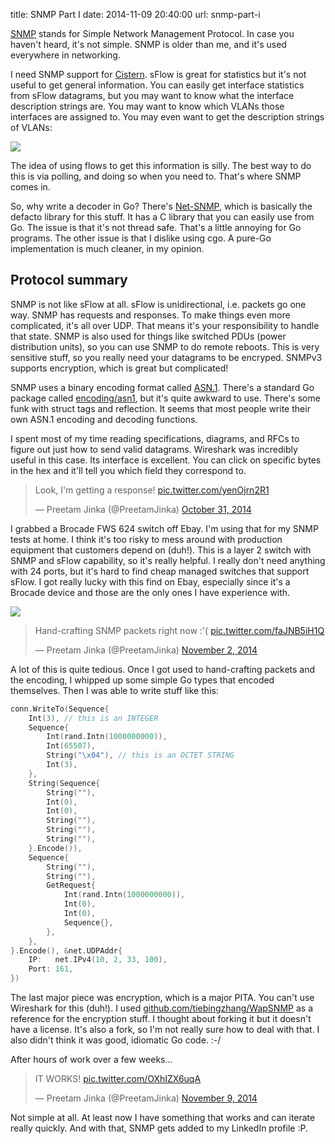 title: SNMP Part I
date: 2014-11-09 20:40:00
url: snmp-part-i

[SNMP](http://en.wikipedia.org/wiki/Simple_Network_Management_Protocol) stands for Simple Network Management Protocol.
In case you haven't heard, it's not simple. SNMP is older than me, and it's used everywhere in networking.

I need SNMP support for [Cistern](https://github.com/PreetamJinka/cistern). sFlow is great for statistics
but it's not useful to get general information. You can easily get interface statistics from sFlow datagrams,
but you may want to know what the interface description strings are. You may want to know which VLANs those interfaces
are assigned to. You may even want to get the description strings of VLANs:

![](http://static.misfra.me/images/posts/snmp-part-i/observium-vlans.png)

The idea of using flows to get this information is silly. The best way to do this is via polling, and doing so when you need to.
That's where SNMP comes in.

So, why write a decoder in Go? There's [Net-SNMP](http://net-snmp.sourceforge.net/), which is basically the defacto
library for this stuff. It has a C library that you can easily use from Go. The issue is that it's not thread safe.
That's a little annoying for Go programs. The other issue is that I dislike using cgo. A pure-Go implementation
is much cleaner, in my opinion.

Protocol summary
---
SNMP is not like sFlow at all. sFlow is unidirectional, i.e. packets go one way. SNMP has requests and responses.
To make things even more complicated, it's all over UDP. That means it's your responsibility to handle that state.
SNMP is also used for things like switched PDUs (power distribution units), so you can use SNMP to do remote reboots.
This is very sensitive stuff, so you really need your datagrams to be encryped. SNMPv3 supports encryption, which is
great but complicated!

SNMP uses a binary encoding format called [ASN.1](https://en.wikipedia.org/wiki/Abstract_Syntax_Notation_One). There's a
standard Go package called [encoding/asn1](http://golang.org/pkg/encoding/asn1/), but it's quite awkward to use. There's
some funk with struct tags and reflection. It seems that most people write their own ASN.1 encoding and decoding functions.

I spent most of my time reading specifications, diagrams, and RFCs to figure out just how to send valid datagrams.
Wireshark was incredibly useful in this case. Its interface is excellent. You can click on specific bytes in the hex and it'll
tell you which field they correspond to.

<blockquote class="twitter-tweet" lang="en"><p>Look, I&#39;m getting a response! <a href="http://t.co/yenOjrn2R1">pic.twitter.com/yenOjrn2R1</a></p>&mdash; Preetam Jinka (@PreetamJinka) <a href="https://twitter.com/PreetamJinka/status/528057163806437376">October 31, 2014</a></blockquote>
<script async src="//platform.twitter.com/widgets.js" charset="utf-8"></script>

I grabbed a Brocade FWS 624 switch off Ebay. I'm using that for my SNMP tests at home. I think it's too risky to mess around
with production equipment that customers depend on (duh!). This is a layer 2 switch with SNMP and sFlow capability, so it's really helpful.
I really don't need anything with 24 ports, but it's hard to find cheap managed switches that support sFlow. I got really lucky with this find
on Ebay, especially since it's a Brocade device and those are the only ones I have experience with.

![](http://static.misfra.me/images/posts/snmp-part-i/fws-624.jpg)

<blockquote class="twitter-tweet" lang="en"><p>Hand-crafting SNMP packets right now :&#39;( <a href="http://t.co/faJNB5iH1Q">pic.twitter.com/faJNB5iH1Q</a></p>&mdash; Preetam Jinka (@PreetamJinka) <a href="https://twitter.com/PreetamJinka/status/528811871567347713">November 2, 2014</a></blockquote>
<script async src="//platform.twitter.com/widgets.js" charset="utf-8"></script>

A lot of this is quite tedious. Once I got used to hand-crafting packets and the encoding, I whipped up some simple
Go types that encoded themselves. Then I was able to write stuff like this:

```go
conn.WriteTo(Sequence{
	Int(3), // this is an INTEGER
	Sequence{
		Int(rand.Intn(1000000000)),
		Int(65507),
		String("\x04"), // this is an OCTET STRING
		Int(3),
	},
	String(Sequence{
		String(""),
		Int(0),
		Int(0),
		String(""),
		String(""),
		String(""),
	}.Encode()),
	Sequence{
		String(""),
		String(""),
		GetRequest{
			Int(rand.Intn(1000000000)),
			Int(0),
			Int(0),
			Sequence{},
		},
	},
}.Encode(), &net.UDPAddr{
	IP:   net.IPv4(10, 2, 33, 100),
	Port: 161,
})
```

The last major piece was encryption, which is a major PITA. You can't use Wireshark for this (duh!).
I used [github.com/tiebingzhang/WapSNMP](https://github.com/tiebingzhang/WapSNMP/) as a reference for the
encryption stuff. I thought about forking it but it doesn't have a license. It's also a fork, so I'm not
really sure how to deal with that. I also didn't think it was good, idiomatic Go code. :-/

After hours of work over a few weeks...

<blockquote class="twitter-tweet" lang="en"><p>IT WORKS! <a href="http://t.co/OXhIZX6uqA">pic.twitter.com/OXhIZX6uqA</a></p>&mdash; Preetam Jinka (@PreetamJinka) <a href="https://twitter.com/PreetamJinka/status/531541736062214144">November 9, 2014</a></blockquote>
<script async src="//platform.twitter.com/widgets.js" charset="utf-8"></script>

Not simple at all. At least now I have something that works and can iterate really quickly. And with that,
SNMP gets added to my LinkedIn profile :P.
